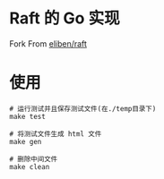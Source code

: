 # Raft 的 Go 实现
Fork From [eliben/raft](https://github.com/eliben/raft)

# 使用
```shell
# 运行测试并且保存测试文件(在./temp目录下)
make test

# 将测试文件生成 html 文件
make gen

# 删除中间文件
make clean
```